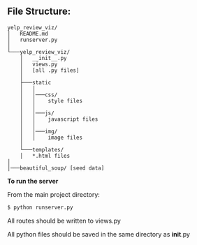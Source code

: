 ## File Structure: ##

```
yelp_review_viz/
│   README.md
│   runserver.py
│
└───yelp_review_viz/
    │   __init__.py
    │   views.py
    │   [all .py files]
    │
    ├───static
    │   │
    │   │───css/
    │   │    style files
    │   │
    │   │───js/
    │   │    javascript files
    │   │    
    │   │───img/
    │   │    image files
    │
    └───templates/
    │   *.html files
│
│───beautiful_soup/ [seed data]  
```


**To run the server**

From the main project directory:

```sh python
$ python runserver.py
```
All routes should be written to <kdb>views.py</kdb>

All python files should be saved in the same directory as <kdb>__init__.py</kbd>

